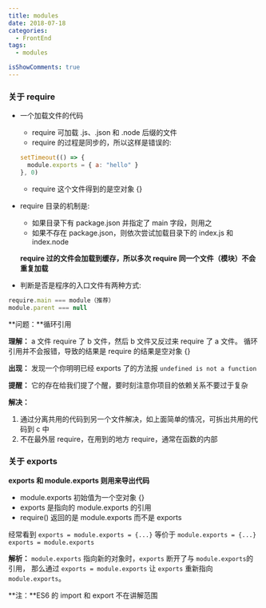 ```yaml
---
title: modules
date: 2018-07-18
categories:
  - FrontEnd
tags:
  - modules

isShowComments: true
---
```


### 关于 require

- 一个加载文件的代码

  - require 可加载 .js、.json 和 .node 后缀的文件
  - require 的过程是同步的，所以这样是错误的:

  ```js
  setTimeout(() => {
    module.exports = { a: "hello" }
  }, 0)
  ```

  - require 这个文件得到的是空对象 {}

- require 目录的机制是:

  - 如果目录下有 package.json 并指定了 main 字段，则用之
  - 如果不存在 package.json，则依次尝试加载目录下的 index.js 和 index.node

  **require 过的文件会加载到缓存，所以多次 require 同一个文件（模块）不会重复加载**

- 判断是否是程序的入口文件有两种方式:

```js
require.main === module（推荐）
module.parent === null

```

**问题：**循环引用

**理解：**
a 文件 require 了 b 文件，然后 b 文件又反过来 require 了 a 文件。
循环引用并不会报错，导致的结果是 require 的结果是空对象 {}

**出现：**
发现一个你明明已经 exports 了的方法报 `undefined is not a function`

**提醒：**
它的存在给我们提了个醒，要时刻注意你项目的依赖关系不要过于复杂

**解决：**

1.  通过分离共用的代码到另一个文件解决，如上面简单的情况，可拆出共用的代码到 c 中
2.  不在最外层 require，在用到的地方 require，通常在函数的内部

### 关于 exports

**exports 和 module.exports 则用来导出代码**

- module.exports 初始值为一个空对象 {}
- exports 是指向的 module.exports 的引用
- require() 返回的是 module.exports 而不是 exports

经常看到 `exports = module.exports = {...}`
等价于
`module.exports = {...}`
`exports = module.exports`

**解析：** `module.exports` 指向新的对象时，`exports` 断开了与 `module.exports`的引用，
那么通过 `exports = module.exports` 让 `exports` 重新指向 `module.exports`。

**注：**ES6 的 import 和 export 不在讲解范围

